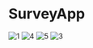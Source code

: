 # SurveyApp
![1](https://user-images.githubusercontent.com/38990131/77828250-f0bd8380-7122-11ea-9560-4c86efca21d6.png)
![4](https://user-images.githubusercontent.com/38990131/77828256-f74bfb00-7122-11ea-9efa-73bd9d16905b.png)
![5](https://user-images.githubusercontent.com/38990131/77828261-fe730900-7122-11ea-86d3-8ad113ad2eea.png)
![3](https://user-images.githubusercontent.com/38990131/77828264-0337bd00-7123-11ea-8d40-90a3d37cd0b1.png)
